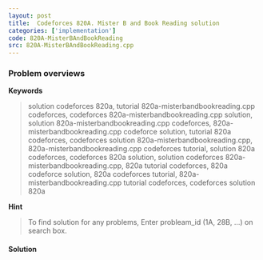 ```yaml
---
layout: post
title:  Codeforces 820A. Mister B and Book Reading solution
categories: ['implementation']
code: 820A-MisterBAndBookReading
src: 820A-MisterBAndBookReading.cpp
---
```

### **Problem overviews**

**Keywords**
> solution codeforces 820a, tutorial 820a-misterbandbookreading.cpp codeforces, codeforces 820a-misterbandbookreading.cpp solution, solution 820a-misterbandbookreading.cpp codeforces, 820a-misterbandbookreading.cpp codeforce solution, tutorial 820a codeforces, codeforces solution 820a-misterbandbookreading.cpp, 820a-misterbandbookreading.cpp codeforces tutorial, solution 820a codeforces, codeforces 820a solution, solution codeforces 820a-misterbandbookreading.cpp, 820a tutorial codeforces, 820a codeforce solution, 820a codeforces tutorial, 820a-misterbandbookreading.cpp tutorial codeforces, codeforces solution 820a

**Hint**
> To find solution for any problems, Enter probleam_id (1A, 28B, ...) on search box. 

#### **Solution**



